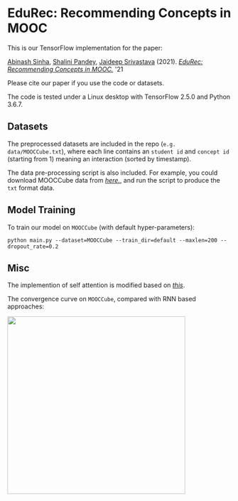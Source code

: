 # EduRec: Recommending Concepts in MOOC

This is our TensorFlow implementation for the paper:

[Abinash Sinha](https://www.linkedin.com/in/abinashsinha330), [Shalini Pandey](https://www.linkedin.com/in/shalini-pandey-91844958), 
[Jaideep Srivastava](https://cse.umn.edu/cs/jaideep-srivastava) (2021). *[EduRec: Recommending Concepts in MOOC.]()* '21

Please cite our paper if you use the code or datasets.

The code is tested under a Linux desktop with TensorFlow 2.5.0 and Python 3.6.7.


## Datasets

The preprocessed datasets are included in the repo (`e.g. data/MOOCCube.txt`), where each line contains an `student id` and 
`concept id` (starting from 1) meaning an interaction (sorted by timestamp).

The data pre-processing script is also included. For example, you could download MOOCCube data from *[here.](http://lfs.aminer.cn/misc/moocdata/data/MOOCCube.zip)*, and run the script to produce the `txt` format data.
  

## Model Training

To train our model on `MOOCCube` (with default hyper-parameters): 

```
python main.py --dataset=MOOCCube --train_dir=default --maxlen=200 --dropout_rate=0.2
```

## Misc

The implemention of self attention is modified based on *[this](https://github.com/Kyubyong/transformer)*.

The convergence curve on `MOOCCube`, compared with RNN based approaches:  

<img src="curve.png" width="400">
